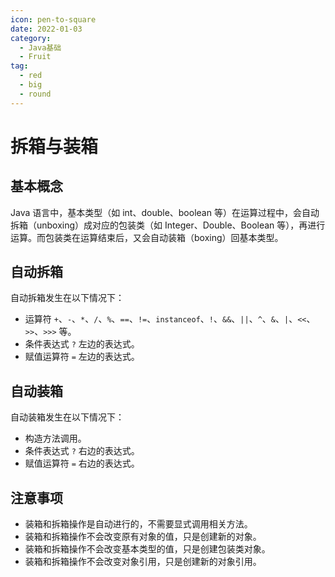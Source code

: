 ```yaml
---
icon: pen-to-square
date: 2022-01-03
category:
  - Java基础
  - Fruit
tag:
  - red
  - big
  - round
---
```


# 拆箱与装箱
 
## 基本概念

Java 语言中，基本类型（如 int、double、boolean 等）在运算过程中，会自动拆箱（unboxing）成对应的包装类（如 Integer、Double、Boolean 等），再进行运算。而包装类在运算结束后，又会自动装箱（boxing）回基本类型。

## 自动拆箱

自动拆箱发生在以下情况下：

- 运算符 `+`、`-`、`*`、`/`、`%`、`==`、`!=`、`instanceof`、`!`、`&&`、`||`、`^`、`&`、`|`、`<<`、`>>`、`>>>` 等。
- 条件表达式 `?` 左边的表达式。
- 赋值运算符 `=` 左边的表达式。

## 自动装箱

自动装箱发生在以下情况下：

- 构造方法调用。
- 条件表达式 `?` 右边的表达式。
- 赋值运算符 `=` 右边的表达式。

## 注意事项

- 装箱和拆箱操作是自动进行的，不需要显式调用相关方法。
- 装箱和拆箱操作不会改变原有对象的值，只是创建新的对象。
- 装箱和拆箱操作不会改变基本类型的值，只是创建包装类对象。
- 装箱和拆箱操作不会改变对象引用，只是创建新的对象引用。
